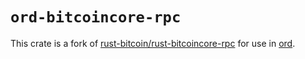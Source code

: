 `ord-bitcoincore-rpc`
=====================

This crate is a fork of
[rust-bitcoin/rust-bitcoincore-rpc](https://github.com/rust-bitcoin/rust-bitcoincore-rpc)
for use in [ord](https://github.com/ordinals/ord/).
